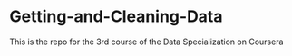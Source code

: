 Getting-and-Cleaning-Data
=========================

This is the repo for the 3rd course of the Data Specialization on Coursera
